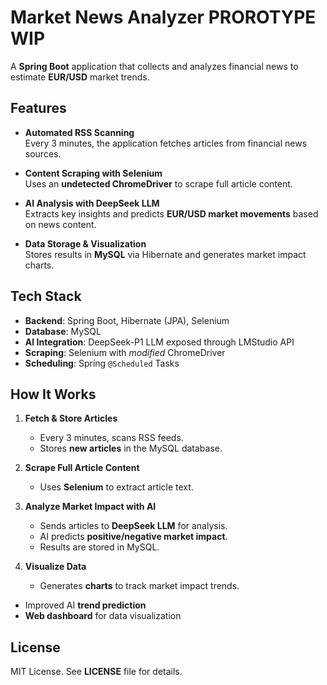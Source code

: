# Market News Analyzer PROROTYPE WIP

A **Spring Boot** application that collects and analyzes financial news to estimate **EUR/USD** market trends.

## Features

- **Automated RSS Scanning**  
  Every 3 minutes, the application fetches articles from financial news sources.
  
- **Content Scraping with Selenium**  
  Uses an **undetected ChromeDriver** to scrape full article content.

- **AI Analysis with DeepSeek LLM**  
  Extracts key insights and predicts **EUR/USD market movements** based on news content.

- **Data Storage & Visualization**  
  Stores results in **MySQL** via Hibernate and generates market impact charts.

## Tech Stack

- **Backend**: Spring Boot, Hibernate (JPA), Selenium  
- **Database**: MySQL
- **AI Integration**: DeepSeek-P1 LLM exposed through LMStudio API
- **Scraping**: Selenium with *modified* ChromeDriver  
- **Scheduling**: Spring `@Scheduled` Tasks  

## How It Works

1. **Fetch & Store Articles**  
   - Every 3 minutes, scans RSS feeds.
   - Stores **new articles** in the MySQL database.

2. **Scrape Full Article Content**  
   - Uses **Selenium** to extract article text.

3. **Analyze Market Impact with AI**  
   - Sends articles to **DeepSeek LLM** for analysis.  
   - AI predicts **positive/negative market impact**.  
   - Results are stored in MySQL.

4. **Visualize Data**  
   - Generates **charts** to track market impact trends.
- Improved AI **trend prediction**  
- **Web dashboard** for data visualization  

## License
MIT License. See **LICENSE** file for details.